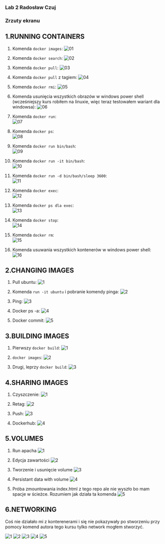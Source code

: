 ### Lab 2 Radosław Czuj

### Zrzuty ekranu

## 1.RUNNING CONTAINERS

1. Komenda `docker images`: 
![01](images/1-running-containers/1-1-task.jpg)

2. Komenda `docker search`: 
![02](images/1-running-containers/1-2-1-task.jpg)

3. Komenda `docker pull`: 
![03](images/1-running-containers/1-2-2-task.jpg)

4. Komenda `docker pull` z tagiem: 
![04](images/1-running-containers/1-3-task.jpg)

5. Komenda `docker rmi`: 
![05](images/1-running-containers/1-4-1-task.jpg)

6. Komenda usunięcia wszystkich obrazów w windows power shell (wcześniejszy kurs robiłem na linuxie, więc teraz testowałem wariant dla windowsa): 
![06](images/1-running-containers/1-4-2-task.jpg)

7. Komenda `docker run`:  
![07](images/1-running-containers/2-1-task.jpg)

8. Komenda `docker ps`:  
![08](images/1-running-containers/2-2-task.jpg)

9. Komenda `docker run bin/bash`:  
![09](images/1-running-containers/2-3-1-task.jpg)

10. Komenda `docker run -it bin/bash`:  
![10](images/1-running-containers/2-3-2-task.jpg)

11. Komenda `docker run -d bin/bash/sleep 3600`:  
![11](images/1-running-containers/2-4-task.jpg)

12. Komenda `docker exec`:  
![12](images/1-running-containers/2-5-1-task.jpg)

13. Komenda `docker ps dla exec`:  
![13](images/1-running-containers/2-5-2-task.jpg)

14. Komenda `docker stop`:  
![14](images/1-running-containers/2-6-task.jpg)

15. Komenda `docker rm`:  
![15](images/1-running-containers/2-7-1-task.jpg)

16. Komenda usuwania wszystkich kontenerów w windows power shell:  
![16](images/1-running-containers/2-7-2-task.jpg)

## 2.CHANGING IMAGES

1. Pull ubuntu: 
![1](images/2-changing-images/1-task.jpg)

2. Komenda `run -it ubuntu` i pobranie komendy pinga:
![2](images/2-changing-images/2-task.jpg)

3. Ping:
![3](images/2-changing-images/3-task.jpg)

4. Docker ps -a:
![4](images/2-changing-images/4-task.jpg)

5. Docker commit:
![5](images/2-changing-images/5-task.jpg)

## 3.BUILDING IMAGES

1. Pierwszy `docker build`: 
![1](images/3-building-images/1-task.jpg)

2. `docker images`:
![2](images/3-building-images/2-task.jpg)

3. Drugi, leprzy `docker build`:
![3](images/3-building-images/3-task.jpg)

## 4.SHARING IMAGES

1. Czyszczenie: 
![1](images/4-sharing-images/)

2. Retag: 
![2](images/4-sharing-images/)

3. Push:
![3](images/4-sharing-images/)

4. Dockerhub:
![4](images/4-sharing-images/)

## 5.VOLUMES

1. Run apacha
![1](images/5-volumes/1-task.jpg)

2. Edycja zawartości
![2](images/5-volumes/2-task.jpg)

3. Tworzenie i usunięcie volume
![3](images/5-volumes/3-task.jpg)

4. Persistant data with volume
![4](images/5-volumes/4-task.jpg)

5. Próba zmountowania index.html z tego repo ale nie wyszło bo mam spacje w ścieżce. Rozumiem jak działa ta komenda
![5](images/5-volumes/5-task.jpg)

## 6.NETWORKING

Coś nie działało mi z konterenerami i się nie pokazywały po stworzeniu przy pomocy komend autora tego kursu
tylko network mogłem stworzyć.

![1](images/6-networking/1-task.jpg)
![2](images/6-networking/2-task.jpg)
![3](images/6-networking/3-task.jpg)
![4](images/6-networking/4-task.jpg)
![5](images/6-networking/4-1-task.jpg)
